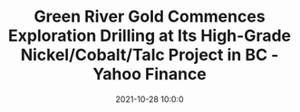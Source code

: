 ---
"title": "Green River Gold Commences Exploration Drilling at Its High-Grade Nickel/Cobalt/Talc Project in BC - Yahoo Finance"
"date": "2021-10-28 10:0:0"
"feed_name": "GOOGLENEWSDRILLING"
"feed_website": "https://news.google.com/search?q=drilling%2Bincident&hl=en-US&gl=US&ceid=US:en"
"feed_rss": "https://news.google.com/rss/search?q=drilling%2Bincident&hl=en-US&gl=US&ceid=US:en"
"link": "https://finance.yahoo.com/news/green-river-gold-commences-exploration-100000367.html"
"source": "{'href': 'https://finance.yahoo.com', 'title': 'Yahoo Finance'}"
"file": "_posts/2021-1-1-c59dd00bf8cb7cc3c6df113ab2a681360a26f117.md"
"accident": "0"
"drilling": "0"
"dead": "0"
"injured": "0"
"arrested": "0"
"place": "unknown place"
"where": "unknown site"
"causes": "unknown"
"place_uri": "unknown place"
---